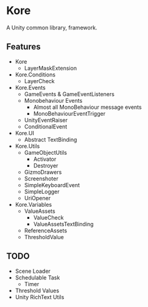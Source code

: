 # Kore
A Unity common library, framework.

## Features
- Kore
  - LayerMaskExtension
- Kore.Conditions
  - LayerCheck
- Kore.Events
  - GameEvents & GameEventListeners
  - Monobehaviour Events
    - Almost all MonoBehaviour message events
    - MonoBehaviourEventTrigger
  - UnityEventRaiser
  - ConditionalEvent
- Kore.UI
  - Abstract TextBinding
- Kore.Utils
  - GameObjectUtils
    - Activator
    - Destroyer
  - GizmoDrawers
  - Screenshoter
  - SimpleKeyboardEvent
  - SimpleLogger
  - UriOpener
- Kore.Variables
  - ValueAssets
    - ValueCheck
    - ValueAssetsTextBinding
  - ReferenceAssets
  - ThresholdValue

## TODO

- Scene Loader
- Schedulable Task
   - Timer
- Threshold Values
- Unity RichText Utils
